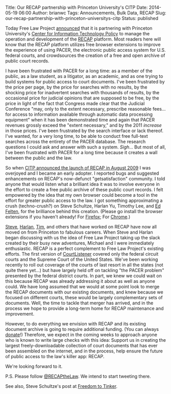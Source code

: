 Title: Our RECAP partnership with Princeton University's CITP
Date: 2014-05-19 06:00
Author: brianwc
Tags: Announcements, Bulk Data, RECAP
Slug: our-recap-partnership-with-princeton-universitys-citp
Status: published

Today Free Law Project [announced](http://www.prlog.org/12324795) that
it is partnering with Princeton University's [Center for Information
Technology Policy](https://citp.princeton.edu/) to manage the operation
and development of the [RECAP]({filename}/pages/recap.md) platform.
Most readers here will know that the RECAP platform utilizes free
browser extensions to improve the experience of using PACER, the
electronic public access system for U.S. federal courts, and
crowdsources the creation of a free and open archive of public court
records.

I have been frustrated with PACER for a long time: as a member of the
public, as a law student, as a litigator, as an academic, and as one
trying to build systems for public access to court documents. I've been
frustrated by the price per page, by the price for searches with no
results, by the shocking price for inadvertent searches with thousands
of results, by the occasional price for judicial opinions that are
supposed to be free, by the price in light of the fact that Congress
made clear that the Judicial Conference "may, only to the extent
necessary, prescribe reasonable fees... for access to information
available through automatic data processing equipment" when it has been
demonstrated time and again that PACER revenues grossly exceed the
"extent necessary," and by the 2011 *increase* in those prices. I've
been frustrated by the search interface or lack thereof. I've wanted,
for a very long time, to be able to conduct free full-text searches
across the entirety of the PACER database. The research questions I
could ask and answer with such a system. *Sigh*... But most of all, I've
been frustrated with PACER for a long time because it creates a wall
between the public and the law.

So when [CITP announced the launch of RECAP in August
2009]({filename}/welcome.md) I was overjoyed
and I became an early adopter. I reported bugs and suggested
enhancements on RECAP's now-defunct "getsatisfaction" community. I told
anyone that would listen what a brilliant idea it was to involve
everyone in the effort to create a free public archive of these public
court records. I felt empowered by the idea that my own browser could
become a tool in the effort for greater public access to the law. I got
something approximating a crush (techno-crush?) on Steve Schultze,
Harlan Yu, Timothy Lee, and [Ed
Felten](https://freedom-to-tinker.com/blog/author/felten/), for the
brilliance behind this creation. (Please go install the browser
extensions if you haven't already! For
[Firefox](https://addons.mozilla.org/firefox/downloads/file/201452/recap-0.9.1-fx.xpi);
For
[Chrome](https://chrome.google.com/webstore/detail/recap/oiillickanjlaeghobeeknbddaonmjnc).)

[Steve](https://twitter.com/sjschultze),
[Harlan](http://www.robinsonyu.com/),
[Tim](http://www.vox.com/authors/timothy-b-lee), and others that have
worked on RECAP have now all moved on from Princeton to fabulous
careers. When Steve and Harlan began discussing with us the idea of Free
Law Project taking up the slack created by their busy new adventures,
Michael and I were immediately enthusiastic. RECAP is a perfect
complement to Free Law Project's existing efforts. The first version of
[CourtListener](https://courtlistener.com) covered only the federal
circuit courts and the Supreme Court of the United States. We've been
working recently to roll out coverage of the courts of last resort in
all the states (not quite there yet...) but have largely held off on
tackling "the PACER problem" presented by the federal district courts.
In part, we knew we could wait on this because RECAP was already
addressing it about as well as anyone could. We have long assumed that
we would at some point look to merge the RECAP documents with our
existing documents, and knew because we focused on different courts,
these would be largely complementary sets of documents. Well, the time
to tackle that merger has arrived, and in the process we hope to provide
a long-term home for RECAP maintenance and improvement.

However, to do everything we envision with RECAP and its existing
document archive is going to require additional funding. (You can always
[donate]({filename}/pages/donate.md)!) Therefore, we expect
in the coming weeks to approach anyone who is known to write large
checks with this idea: Support us in creating the largest
freely-downloadable collection of court documents that has ever been
assembled on the internet, and in the process, help ensure the future of
public access to the law's killer app: RECAP.

We're looking forward to it.

P.S. Please follow [@RECAPtheLaw](http://twitter.com/recapthelaw). We
intend to start tweeting there.

See also, Steve Schultze's post at [Freedom to
Tinker](https://freedom-to-tinker.com/blog/sjs/free-law-project-partnering-in-stewardship-of-recap/).
